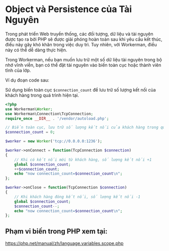 # Object và Persistence của Tài Nguyên

Trong phát triển Web truyền thống, các đối tượng, dữ liệu và tài nguyên được tạo ra bởi PHP sẽ được giải phóng hoàn toàn sau khi yêu cầu kết thúc, điều này gây khó khăn trong việc duy trì. Tuy nhiên, với Workerman, điều này có thể dễ dàng thực hiện.

Trong Workerman, nếu bạn muốn lưu trữ một số dữ liệu tài nguyên trong bộ nhớ vĩnh viễn, bạn có thể đặt tài nguyên vào biến toàn cục hoặc thành viên tĩnh của lớp.

Ví dụ đoạn code sau:

Sử dụng biến toàn cục ```$connection_count``` để lưu trữ số lượng kết nối của khách hàng trong quá trình hiện tại.

```php
<?php
use Workerman\Worker;
use Workerman\Connection\TcpConnection;
require_once __DIR__ . '/vendor/autoload.php';

// Biến toàn cục, lưu trữ số lượng kết nối của khách hàng trong quá trình hiện tại
$connection_count = 0;

$worker = new Worker('tcp://0.0.0.0:1236');

$worker->onConnect = function(TcpConnection $connection)
{
    // Khi có kết nối mới từ khách hàng, số lượng kết nối +1
    global $connection_count;
    ++$connection_count;
    echo "now connection_count=$connection_count\n";
};

$worker->onClose = function(TcpConnection $connection)
{
    // Khi khách hàng đóng kết nối, số lượng kết nối -1
    global $connection_count;
    $connection_count--;
    echo "now connection_count=$connection_count\n";
};
```


## Phạm vi biến trong PHP xem tại:
https://php.net/manual/zh/language.variables.scope.php
